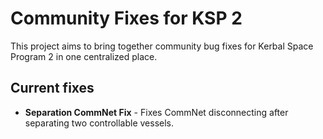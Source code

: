 # Community Fixes for KSP 2
This project aims to bring together community bug fixes for Kerbal Space Program 2 in one centralized place.

## Current fixes
- **Separation CommNet Fix** - Fixes CommNet disconnecting after separating two controllable vessels.